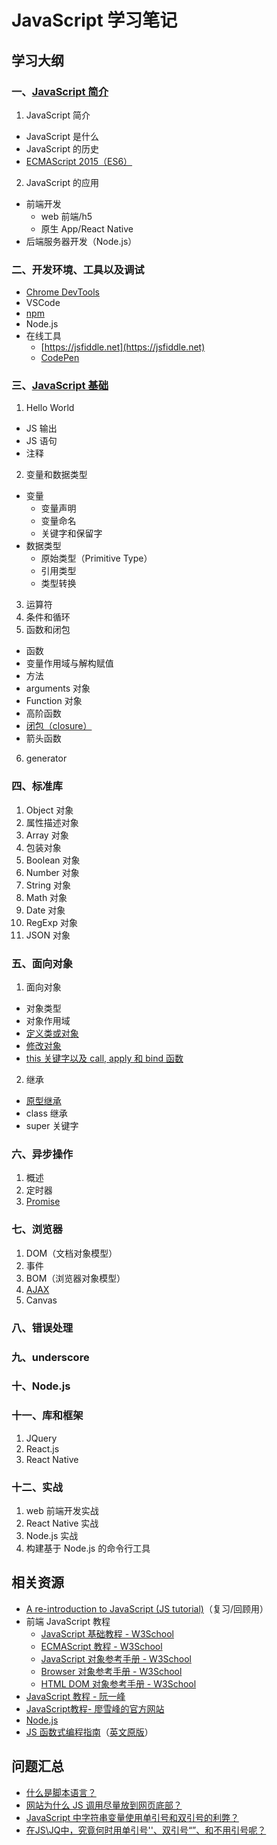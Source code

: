 # JavaScript 学习笔记

## 学习大纲
### 一、[JavaScript 简介](https://github.com/ShannonChenCHN/AFrontEndWebDevTour/issues/51) 
1. JavaScript 简介
- JavaScript 是什么
- JavaScript 的历史
- [ECMAScript 2015（ES6）](http://es6.ruanyifeng.com/)

2. JavaScript 的应用

- 前端开发
  - web 前端/h5
  - 原生 App/React Native
- 后端服务器开发（Node.js）

### 二、开发环境、工具以及调试
- [Chrome DevTools](https://developers.google.com/web/tools/)
- VSCode
- [npm](https://github.com/ShannonChenCHN/AFrontEndWebDevTour/issues/46)
- Node.js
- 在线工具
    - [https://jsfiddle.net](https://jsfiddle.net)
    - [CodePen](https://codepen.io/)

### 三、[JavaScript 基础](https://github.com/ShannonChenCHN/AFrontEndWebDevTour/issues/53)
1. Hello World
  - JS 输出
  - JS 语句
  - 注释
2. 变量和数据类型
  - 变量
    - 变量声明
    - 变量命名
    - 关键字和保留字 
  - 数据类型
    - 原始类型（Primitive Type）
    - 引用类型
    - 类型转换
3. 运算符
4. 条件和循环
5. 函数和闭包
- 函数
- 变量作用域与解构赋值
- 方法
- arguments 对象
- Function 对象
- 高阶函数
- [闭包（closure）](https://github.com/ShannonChenCHN/AFrontEndWebDevTour/issues/38)
- 箭头函数
6. generator

### 四、标准库

1. Object 对象
2. 属性描述对象
3. Array 对象
4. 包装对象
5. Boolean 对象
6. Number 对象
7. String 对象
8. Math 对象
9. Date 对象
10. RegExp 对象
11. JSON 对象

### 五、面向对象
1. 面向对象
  - 对象类型
  - 对象作用域
  - [定义类或对象](https://github.com/ShannonChenCHN/AFrontEndWebDevTour/issues/39)
  - [修改对象](https://github.com/ShannonChenCHN/AFrontEndWebDevTour/issues/40)
  - [this 关键字以及 call, apply 和 bind 函数](https://github.com/ShannonChenCHN/AFrontEndWebDevTour/issues/12)
2. 继承
- [原型继承](https://github.com/ShannonChenCHN/AFrontEndWebDevTour/issues/41)
- class 继承
- super 关键字


### 六、异步操作
1. 概述
2. 定时器
3. [Promise](https://github.com/ShannonChenCHN/AFrontEndWebDevTour/issues/65)

### 七、浏览器

1. DOM（文档对象模型）
2. 事件
3. BOM（浏览器对象模型）
4. [AJAX](https://github.com/ShannonChenCHN/AFrontEndWebDevTour/issues/60)
5. Canvas

### 八、错误处理

### 九、underscore

### 十、Node.js

### 十一、库和框架
1. JQuery
2. React.js
3. React Native

### 十二、实战
1. web 前端开发实战
2. React Native 实战
3. Node.js 实战
3. 构建基于 Node.js 的命令行工具


## 相关资源
- [A re-introduction to JavaScript (JS tutorial)](https://developer.mozilla.org/en-US/docs/Web/JavaScript/A_re-introduction_to_JavaScript)（复习/回顾用）
- 前端 JavaScript 教程
  - [JavaScript 基础教程 - W3School](http://www.w3school.com.cn/js/index.asp)
  - [ECMAScript 教程 - W3School](http://www.w3school.com.cn/js/index_pro.asp)
  - [JavaScript 对象参考手册 - W3School](http://www.w3school.com.cn/jsref/index.asp)
  - [Browser 对象参考手册 - W3School](http://www.w3school.com.cn/jsref/index.asp)
  - [HTML DOM 对象参考手册 - W3School](http://www.w3school.com.cn/jsref/index.asp)
- [JavaScript 教程 - 阮一峰](https://wangdoc.com/javascript/index.html)
- [JavaScript教程- 廖雪峰的官方网站](https://www.liaoxuefeng.com/wiki/001434446689867b27157e896e74d51a89c25cc8b43bdb3000)
- [Node.js](https://github.com/ShannonChenCHN/AFrontEndWebDevTour/issues/47)
- [JS 函数式编程指南](https://llh911001.gitbooks.io/mostly-adequate-guide-chinese/content/)（[英文原版](https://github.com/MostlyAdequate/mostly-adequate-guide)）

## 问题汇总
- [什么是脚本语言？](https://zh.wikipedia.org/wiki/脚本语言)
- [网站为什么 JS 调用尽量放到网页底部？](https://www.zhihu.com/question/34147508)
- [JavaScript 中字符串变量使用单引号和双引号的利弊？](https://www.zhihu.com/question/21168673)
- [在JS\JQ中，究竟何时用单引号''、双引号“”、和不用引号呢？](https://segmentfault.com/q/1010000004519527)
